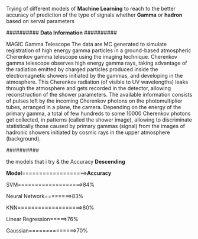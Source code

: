 Trying of different models of **Machine Learning** to reach to the better accuracy of prediction of the type of signals whether **Gamma** or **hadron** based on serval parameters

########## **Data Information** ##########


MAGIC Gamma Telescope
The data are MC generated to simulate registration of high energy gamma particles in a ground-based atmospheric Cherenkov gamma telescope using the imaging technique. 
Cherenkov gamma telescope observes high energy gamma rays, taking advantage of the radiation emitted by charged particles produced inside the electromagnetic showers initiated by the gammas, and developing in the atmosphere.
This Cherenkov radiation (of visible to UV wavelengths) leaks through the atmosphere and gets recorded in the detector, allowing reconstruction of the shower parameters.
The available information consists of pulses left by the incoming Cherenkov photons on the photomultiplier tubes, arranged in a plane, the camera.
Depending on the energy of the primary gamma, a total of few hundreds to some 10000 Cherenkov photons get collected, in patterns (called the shower image),
allowing to discriminate statistically those caused by primary gammas (signal) from the images of hadronic showers initiated by cosmic rays in the upper atmosphere (background).

##########


the models that i try & the Accuracy **Descending**


**Model**===================>**Accuracy**


SVM===================>84%


Neural Network========>83%


KNN===================>80%


Linear Regression=====>76%


Gaussian==============>70%
